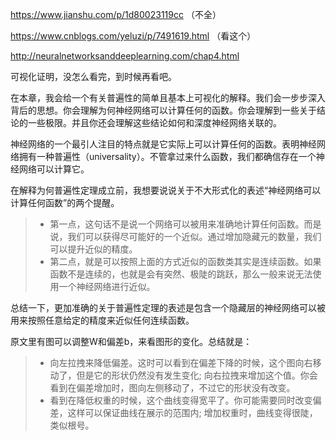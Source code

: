 https://www.jianshu.com/p/1d80023119cc （不全）

https://www.cnblogs.com/yeluzi/p/7491619.html （看这个）

http://neuralnetworksanddeeplearning.com/chap4.html

可视化证明，没怎么看完，到时候再看吧。

在本章，我会给一个有关普遍性的简单且基本上可视化的解释。我们会一步步深入背后的思想。你会理解为何神经网络可以计算任何的函数。你会理解到一些关于结论的一些极限。并且你还会理解这些结论如何和深度神经网络关联的。

神经网络的一个最引人注目的特点就是它实际上可以计算任何的函数。表明神经网络拥有一种普遍性（universality）。不管拿过来什么函数，我们都确信存在一个神经网络可以计算它。

在解释为何普遍性定理成立前，我想要说说关于不大形式化的表述“神经网络可以计算任何函数”的两个提醒。
>* 第一点，这句话不是说一个网络可以被用来准确地计算任何函数。而是说，我们可以获得尽可能好的一个近似。通过增加隐藏元的数量，我们可以提升近似的精度。
>* 第二点，就是可以按照上面的方式近似的函数类其实是连续函数。如果函数不是连续的，也就是会有突然、极陡的跳跃，那么一般来说无法使用一个神经网络进行近似。

总结一下，更加准确的关于普遍性定理的表述是包含一个隐藏层的神经网络可以被用来按照任意给定的精度来近似任何连续函数。

原文里有图可以调整W和偏差b，来看图形的变化。总结就是：
>* 向左拉拽来降低偏差。这时可以看到在偏差下降的时候，这个图向右移动了，但是它的形状仍然没有发生变化; 向右拉拽来增加这个值。你会看到在偏差增加时，图向左侧移动了，不过它的形状没有改变。
>* 看到在降低权重的时候，这个曲线变得宽平了。你可能需要同时改变偏差，这样可以保证曲线在展示的范围内; 增加权重时，曲线变得很陡，类似根号。

